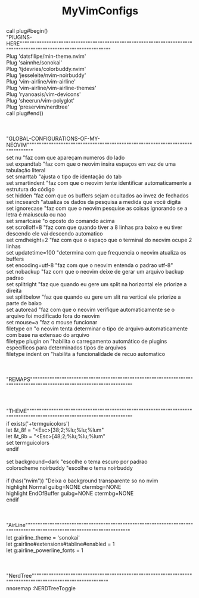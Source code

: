 # <p align="center"> MyVimConfigs</p>

<span>call plug#begin()<br>
"PlUGINS-HERE""""""""""""""""""""""""""""""""""""""""""""""""""""""""""""""""""""""""""""""""""""""""""""""""""""""""""""""""""<br>
Plug 'datsfilipe/min-theme.nvim' <br>
Plug 'sainnhe/sonokai'<br>
Plug 'tjdevries/colorbuddy.nvim'<br>
Plug 'jesseleite/nvim-noirbuddy'<br>
Plug 'vim-airline/vim-airline'<br>
Plug 'vim-airline/vim-airline-themes'<br>
Plug 'ryanoasis/vim-devicons'<br>
Plug 'sheerun/vim-polyglot'<br>
Plug 'preservim/nerdtree'<br>
call plug#end()<br>
<br>
<br>
<br>
"GLOBAL-CONFIGURATIONS-OF-MY-NEOVIM"""""""""""""""""""""""""""""""""""""""""""""""""""""""""""""""""""""""""""""""<br>
set nu                  "faz com que apareçam numeros do lado<br>
set expandtab           "faz com que o neovim insira espaços em vez de uma tabulação literal<br>
set smarttab            "ajusta o tipo de identação do tab<br>
set smartindent         "faz com que o neovim tente identificar automaticamente a estrutura do código<br>
set hidden              "faz com que os buffers sejam ocultados ao invez de fechados<br>
set incsearch           "atualiza os dados da pesquisa a medida que você digita<br>
set ignorecase          "faz com que o neovim pesquise as coisas ignorando se a letra é maiuscula ou nao<br>
set smartcase           "o oposto do comando acima<br>
set scrolloff=8         "faz com que quando tiver a 8 linhas pra baixo e eu tiver descendo ele vai descendo automatico<br>
set cmdheight=2         "faz com que o espaço que o terminal do neovim ocupe 2 linhas<br>
set updatetime=100      "determina com que frequencia o neovim atualiza os buffers<br>
set encoding=utf-8      "faz com que o neovim entenda o padrao utf-8"<br>
set nobackup            "faz com que o neovim deixe de gerar um arquivo backup padrao<br>
set splitright          "faz que quando eu gere um split na horizontal ele priorize a direita<br>
set splitbelow          "faz que quando eu gere um slit na vertical ele priorize a parte de baixo<br>
set autoread            "faz com que o neovim verifique automaticamente se o arquivo foi modificado fora do neovim<br>
set mouse=a             "faz o mouse funcionar<br>
filetype on             "o neovim tenta determinar o tipo de arquivo automaticamente com base na extensao do arquivo<br>
filetype plugin on      "habilita o carregamento automático de plugins específicos para determinados tipos de arquivos<br>
filetype indent on      "habilita a funcionalidade de recuo automatico<br>
<br>
<br>
<br>
"REMAPS"""""""""""""""""""""""""""""""""""""""""""""""""""""""""""""""""""""""""""""""""""""""""""""""""""""""""""""""""""""""<br>
<br>
<br>
<br>
"THEME""""""""""""""""""""""""""""""""""""""""""""""""""""""""""""""""""""""""""""""""""""""""""""""""""""""""""""""""""""""""<br>
if exists('+termguicolors')<br>
  let &t_8f = "\<Esc>[38;2;%lu;%lu;%lum"<br>
  let &t_8b = "\<Esc>[48;2;%lu;%lu;%lum"<br>
  set termguicolors<br>
endif<br>
<br>
set background=dark     "escolhe o tema escuro por padrao<br>
colorscheme noirbuddy   "escolhe o tema noirbuddy<br>
<br>
if (has("nvim")) "Deixa o background transparente so no nvim<br>
    highlight Normal guibg=NONE ctermbg=NONE<br>
    highlight EndOfBuffer guibg=NONE ctermbg=NONE<br>
endif<br>
<br>
<br>
<br>
"AirLine""""""""""""""""""""""""""""""""""""""""""""""""""""""""""""""""""""""""""""""""""""""""""""""""""""""""""""""""""""""""<br>
let g:airline_theme = 'sonokai'<br>
let g:airline#extensions#tabline#enabled = 1<br>
let g:airline_powerline_fonts = 1<br>
<br>
<br>
<br>
"NerdTree""""""""""""""""""""""""""""""""""""""""""""""""""""""""""""""""""""""""""""""""""""""""""""""""""""""""""""<br>
nnoremap <C-a> :NERDTreeToggle<CR><br></span>
